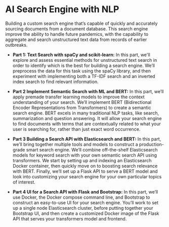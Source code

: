 # AI Search Engine with NLP

Building a custom search engine that’s capable of quickly and accurately sourcing documents from a document database. This search engine improve the ability to handle future pandemics, with the capability to aggregate and search unstructured text data from records of earlier outbreaks. 

- **Part 1: Text Search with spaCy and scikit-learn:**
In this part, we'll explore and assess essential methods for unstructured text search in order to identify which is the best for building a search engine. We’ll preprocess the data for this task using the spaCy library, and then experiment with implementing both a TF-IDF search and an inverted index search to find relevant information.

- **Part 2 Implement Semantic Search with ML and BERT:**
In this part, we’ll apply premade transfer learning models to improve the context understanding of your search. We’ll implement BERT (Bidirectional Encoder Representations from Transformers) to create a semantic search engine. BERT excels in many traditional NLP tasks, like search, summarization and question answering. It will allow your search engine to find documents with terms that are contextually related to what your user is searching for, rather than just exact word occurrence.

- **Part 3 Building a Search API with Elasticsearch and BERT:**
In this part, we’ll bring together multiple tools and models to construct a production-grade smart search engine. We’ll combine off-the-shelf Elasticsearch models for keyword search with your own semantic search API using transformers. We start by setting up and indexing an Elasticsearch Docker container, then quickly move on to boosting search relevance with BERT. Finally, we’ll set up a Flask API to serve a BERT model and look into customizing your search engine for your own particular topics of interest.


- **Part 4 UI for a Search API with Flask and Bootstrap:**
In this part, we’ll use Docker, the Docker compose command line, and Bootstrap to construct an easy-to-use UI for your search engine. You’ll work to set up a single node Elasticsearch cluster, before putting together your Bootstrap UI, and then create a customized Docker image of the Flask API that serves your transformers model and frontend.


